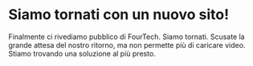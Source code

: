 # Siamo tornati con un nuovo sito!

Finalmente ci rivediamo pubblico di FourTech. Siamo tornati. Scusate la grande attesa del nostro ritorno, ma non permette più di caricare video. Stiamo trovando una soluzione al più presto.